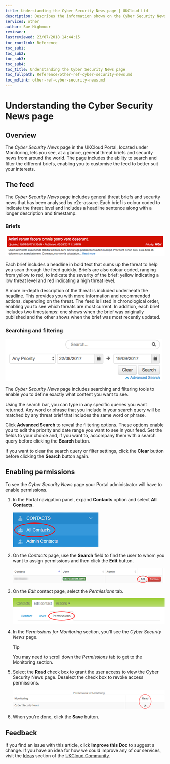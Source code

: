 ```yaml
---
title: Understanding the Cyber Security News page | UKCloud Ltd
description: Describes the information shown on the Cyber Security News page on the UKCloud Portal
services: other
author: Sue Highmoor
reviewer:
lastreviewed: 23/07/2018 14:44:15
toc_rootlink: Reference
toc_sub1: 
toc_sub2:
toc_sub3:
toc_sub4:
toc_title: Understanding the Cyber Security News page
toc_fullpath: Reference/other-ref-cyber-security-news.md
toc_mdlink: other-ref-cyber-security-news.md
---
```


# Understanding the Cyber Security News page

## Overview

The *Cyber Security News* page in the UKCloud Portal, located under Monitoring, lets you see, at a glance, general threat briefs and security news from around the world. The page includes the ability to search and filter the different briefs, enabling you to customise the feed to better suit your interests.

## The feed

The *Cyber Security News* page includes general threat briefs and security news that has been analysed by e2e-assure. Each brief is colour coded to indicate the threat level and includes a headline sentence along with a longer description and timestamp.

### Briefs

![Sample security brief](images/security_brief.png)

Each brief includes a headline in bold text that sums up the threat to help you scan through the feed quickly. Briefs are also colour coded, ranging from yellow to red, to indicate the severity of the brief:  yellow indicating a low threat level and red indicating a high threat level.

A more in-depth description of the threat is included underneath the headline. This provides you with more information and recommended actions, depending on the threat.
The feed is listed in chronological order, enabling you to see which threats are most current. In addition, each brief includes two timestamps: one shows when the brief was originally published and the other shows when the brief was most recently updated.

### Searching and filtering

![Search functionality](images/searching_filtering.png)

The *Cyber Security News* page includes searching and filtering tools to enable you to define exactly what content you want to see.

Using the search bar, you can type in any specific queries you want returned. Any word or phrase that you include in your search query will be matched by any threat brief that includes the same word or phrase.

Click **Advanced Search** to reveal the filtering options. These options enable you to edit the priority and date range you want to see in your feed. Set the fields to your choice and, if you want to, accompany them with a search query before clicking the **Search** button.

If you want to clear the search query or filter settings, click the **Clear** button before clicking the **Search** button again.

## Enabling permissions

To see the *Cyber Security News* page your Portal administrator will have to enable permissions.

1. In the Portal navigation panel, expand **Contacts** option and select **All Contacts**.

    ![All contacts button in the Portal](images/all_contacts.png)

2. On the *Contacts* page, use the **Search** field to find the user to whom you want to assign permissions and then click the **Edit** button.

    ![Edit contact button in the Portal](images/edit_contact.png)

3. On the *Edit* contact page, select the *Permissions* tab.

    ![Permissions tab in the Portal](images/contact_permissions.png)

4. In the *Permissions for Monitoring* section, you'll see the *Cyber Security News* page.

    >[!TIP]
    > You may need to scroll down the *Permissions* tab to get to the Monitoring section.

5. Select the **Read** check box to grant the user access to view the Cyber Security News page. Deselect the check box to revoke access permissions.

    ![Permissions for Monitoring being enabled in the Portal](images/monitoring_permissions.png)

6. When you're done, click the **Save** button.

## Feedback

If you find an issue with this article, click **Improve this Doc** to suggest a change. If you have an idea for how we could improve any of our services, visit the [Ideas](https://community.ukcloud.com/ideas) section of the [UKCloud Community](https://community.ukcloud.com).
